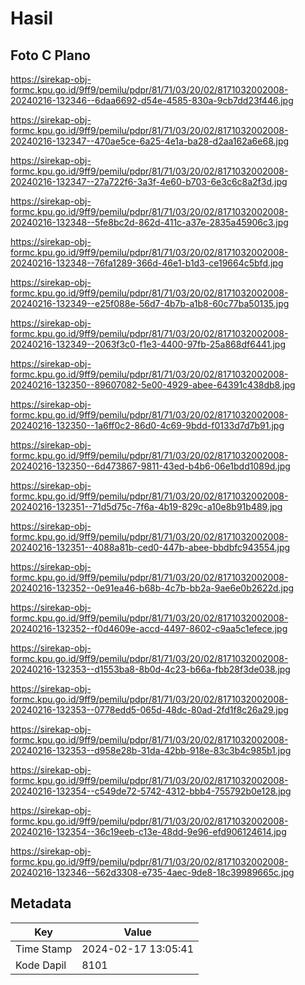 # Hasil

## Foto C Plano

https://sirekap-obj-formc.kpu.go.id/9ff9/pemilu/pdpr/81/71/03/20/02/8171032002008-20240216-132346--6daa6692-d54e-4585-830a-9cb7dd23f446.jpg

https://sirekap-obj-formc.kpu.go.id/9ff9/pemilu/pdpr/81/71/03/20/02/8171032002008-20240216-132347--470ae5ce-6a25-4e1a-ba28-d2aa162a6e68.jpg

https://sirekap-obj-formc.kpu.go.id/9ff9/pemilu/pdpr/81/71/03/20/02/8171032002008-20240216-132347--27a722f6-3a3f-4e60-b703-6e3c6c8a2f3d.jpg

https://sirekap-obj-formc.kpu.go.id/9ff9/pemilu/pdpr/81/71/03/20/02/8171032002008-20240216-132348--5fe8bc2d-862d-411c-a37e-2835a45906c3.jpg

https://sirekap-obj-formc.kpu.go.id/9ff9/pemilu/pdpr/81/71/03/20/02/8171032002008-20240216-132348--76fa1289-366d-46e1-b1d3-ce19664c5bfd.jpg

https://sirekap-obj-formc.kpu.go.id/9ff9/pemilu/pdpr/81/71/03/20/02/8171032002008-20240216-132349--e25f088e-56d7-4b7b-a1b8-60c77ba50135.jpg

https://sirekap-obj-formc.kpu.go.id/9ff9/pemilu/pdpr/81/71/03/20/02/8171032002008-20240216-132349--2063f3c0-f1e3-4400-97fb-25a868df6441.jpg

https://sirekap-obj-formc.kpu.go.id/9ff9/pemilu/pdpr/81/71/03/20/02/8171032002008-20240216-132350--89607082-5e00-4929-abee-64391c438db8.jpg

https://sirekap-obj-formc.kpu.go.id/9ff9/pemilu/pdpr/81/71/03/20/02/8171032002008-20240216-132350--1a6ff0c2-86d0-4c69-9bdd-f0133d7d7b91.jpg

https://sirekap-obj-formc.kpu.go.id/9ff9/pemilu/pdpr/81/71/03/20/02/8171032002008-20240216-132350--6d473867-9811-43ed-b4b6-06e1bdd1089d.jpg

https://sirekap-obj-formc.kpu.go.id/9ff9/pemilu/pdpr/81/71/03/20/02/8171032002008-20240216-132351--71d5d75c-7f6a-4b19-829c-a10e8b91b489.jpg

https://sirekap-obj-formc.kpu.go.id/9ff9/pemilu/pdpr/81/71/03/20/02/8171032002008-20240216-132351--4088a81b-ced0-447b-abee-bbdbfc943554.jpg

https://sirekap-obj-formc.kpu.go.id/9ff9/pemilu/pdpr/81/71/03/20/02/8171032002008-20240216-132352--0e91ea46-b68b-4c7b-bb2a-9ae6e0b2622d.jpg

https://sirekap-obj-formc.kpu.go.id/9ff9/pemilu/pdpr/81/71/03/20/02/8171032002008-20240216-132352--f0d4609e-accd-4497-8602-c9aa5c1efece.jpg

https://sirekap-obj-formc.kpu.go.id/9ff9/pemilu/pdpr/81/71/03/20/02/8171032002008-20240216-132353--d1553ba8-8b0d-4c23-b66a-fbb28f3de038.jpg

https://sirekap-obj-formc.kpu.go.id/9ff9/pemilu/pdpr/81/71/03/20/02/8171032002008-20240216-132353--0778edd5-065d-48dc-80ad-2fd1f8c26a29.jpg

https://sirekap-obj-formc.kpu.go.id/9ff9/pemilu/pdpr/81/71/03/20/02/8171032002008-20240216-132353--d958e28b-31da-42bb-918e-83c3b4c985b1.jpg

https://sirekap-obj-formc.kpu.go.id/9ff9/pemilu/pdpr/81/71/03/20/02/8171032002008-20240216-132354--c549de72-5742-4312-bbb4-755792b0e128.jpg

https://sirekap-obj-formc.kpu.go.id/9ff9/pemilu/pdpr/81/71/03/20/02/8171032002008-20240216-132354--36c19eeb-c13e-48dd-9e96-efd906124614.jpg

https://sirekap-obj-formc.kpu.go.id/9ff9/pemilu/pdpr/81/71/03/20/02/8171032002008-20240216-132346--562d3308-e735-4aec-9de8-18c39989665c.jpg


## Metadata

| Key        | Value               |
| ---------- | ------------------- |
| Time Stamp | 2024-02-17 13:05:41 |
| Kode Dapil | 8101                |



